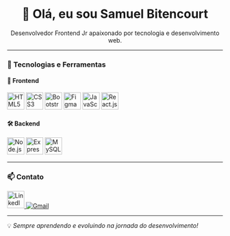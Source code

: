 <h1 align="center">👋 Olá, eu sou Samuel Bitencourt</h1>

<p align="center">
  Desenvolvedor Frontend Jr apaixonado por tecnologia e desenvolvimento web.
</p>

---

### 🚀 Tecnologias e Ferramentas

#### 🎨 Frontend
<p align="left">
  <img src="https://cdn.jsdelivr.net/gh/devicons/devicon/icons/html5/html5-original.svg" width="40" height="40" alt="HTML5">
  <img src="https://cdn.jsdelivr.net/gh/devicons/devicon/icons/css3/css3-original.svg" width="40" height="40" alt="CSS3">
  <img src="https://cdn.jsdelivr.net/gh/devicons/devicon/icons/bootstrap/bootstrap-original.svg" width="40" height="40" alt="Bootstrap">
  <img src="https://cdn.jsdelivr.net/gh/devicons/devicon/icons/figma/figma-original.svg" width="40" height="40" alt="Figma">
  <img src="https://cdn.jsdelivr.net/gh/devicons/devicon/icons/javascript/javascript-original.svg" width="40" height="40" alt="JavaScript">
  <img src="https://cdn.jsdelivr.net/gh/devicons/devicon/icons/react/react-original.svg" width="40" height="40" alt="React.js">
</p>

#### 🛠️ Backend
<p align="left">
  <img src="https://cdn.jsdelivr.net/gh/devicons/devicon/icons/nodejs/nodejs-original.svg" width="40" height="40" alt="Node.js">
  <img src="https://cdn.jsdelivr.net/gh/devicons/devicon/icons/express/express-original.svg" width="40" height="40" alt="Express.js">
  <img src="https://cdn.jsdelivr.net/gh/devicons/devicon/icons/mysql/mysql-original.svg" width="40" height="40" alt="MySQL">
</p>

---

### 📫 Contato
<p align="left">
  <a href="https://www.linkedin.com/in/samuelb2f/" target="_blank">
    <img src="https://cdn.jsdelivr.net/gh/devicons/devicon/icons/linkedin/linkedin-original.svg" width="40" height="40" alt="LinkedIn">
  </a>
  <a href="mailto:samuelb2f@outlook.com">
    <img src="https://img.shields.io/badge/Email-D14836?style=for-the-badge&logo=gmail&logoColor=white" alt="Gmail">
  </a>
</p>

---

💡 *Sempre aprendendo e evoluindo na jornada do desenvolvimento!*
